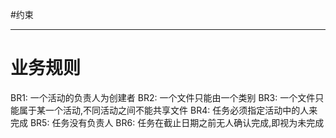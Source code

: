 #约束

---

# 业务规则
BR1: 一个活动的负责人为创建者
BR2: 一个文件只能由一个类别
BR3: 一个文件只能属于某一个活动,不同活动之间不能共享文件
BR4: 任务必须指定活动中的人来完成
BR5: 任务没有负责人
BR6: 任务在截止日期之前无人确认完成,即视为未完成